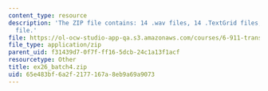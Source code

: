 ```yaml
---
content_type: resource
description: 'The ZIP file contains: 14 .wav files, 14 .TextGrid files, and 1 .xls
  file.'
file: https://ol-ocw-studio-app-qa.s3.amazonaws.com/courses/6-911-transcribing-prosodic-structure-of-spoken-utterances-with-tobi-january-iap-2006/65e483bf6a2f2177167a8eb9a69a9073_ex26_batch4.zip
file_type: application/zip
parent_uid: f31439d7-0f7f-ff16-5dcb-24c1a13f1acf
resourcetype: Other
title: ex26_batch4.zip
uid: 65e483bf-6a2f-2177-167a-8eb9a69a9073
---
```


